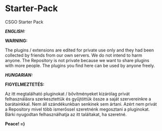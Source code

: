 # Starter-Pack
CSGO Starter Pack

***ENGLISH:***

**WARNING:**

The plugins / extensions are edited for private use only and they had been collected by friends from our own servers. We do not intend to harm anyone. The Repository is not private because we want to share plugins with more people. The plugins you find here can be used by anyone freely.

***HUNGARIAN:***

**FIGYELMEZTETÉS:**

Az itt megtalálható pluginokat / bővítményeket kizárólag privát felhasználásra szerkesztettük és gyűjtöttük össze a saját szervereinkre a barátainkkal. Nem áll szándékunkban senkinek sem ártani. Azért nem privát a Repository mivel több ismerőssel szeretnénk megosztani a pluginokat. Bárki nyugodtan felhasználhatja az itt találtakat, ha szeretné.

**Peace! =)**
